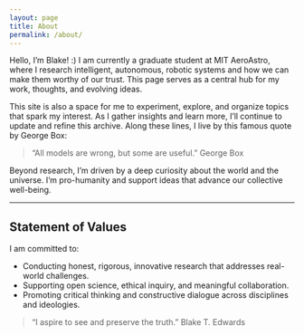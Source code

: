 ```yaml
---
layout: page
title: About
permalink: /about/
---
```


Hello, I’m Blake! :) I am currently a graduate student at MIT AeroAstro, where I research intelligent, autonomous, robotic systems and how we can make them worthy of our trust. This page serves as a central hub for my work, thoughts, and evolving ideas.

This site is also a space for me to experiment, explore, and organize topics that spark my interest. As I gather insights and learn more, I’ll continue to update and refine this archive. Along these lines, I live by this famous quote by George Box:

<blockquote class="otro-blockquote">
  “All models are wrong, but some are useful.”
  <span>George Box</span>
</blockquote>

<!-- I occasionally write posts about AI, autonomous robotics, cybersecurity, open-source intelligence (OSINT), global dynamics, and world events. In doing so, I aim to synthesize diverse perspectives—recognizing that competing narratives often contain partial truths. My goal is to cut through noise, understand the world as it is, and reflect honestly on complex realities beyond social media echo chambers and mainstream media framing. -->

Beyond research, I’m driven by a deep curiosity about the world and the universe. I’m pro-humanity and support ideas that advance our collective well-being.

---

## Statement of Values

I am committed to:

- Conducting honest, rigorous, innovative research that addresses real-world challenges.
- Supporting open science, ethical inquiry, and meaningful collaboration.
- Promoting critical thinking and constructive dialogue across disciplines and ideologies.

<blockquote class="otro-blockquote">
  “I aspire to see and preserve the truth.”
  <span>Blake T. Edwards</span>
</blockquote>
